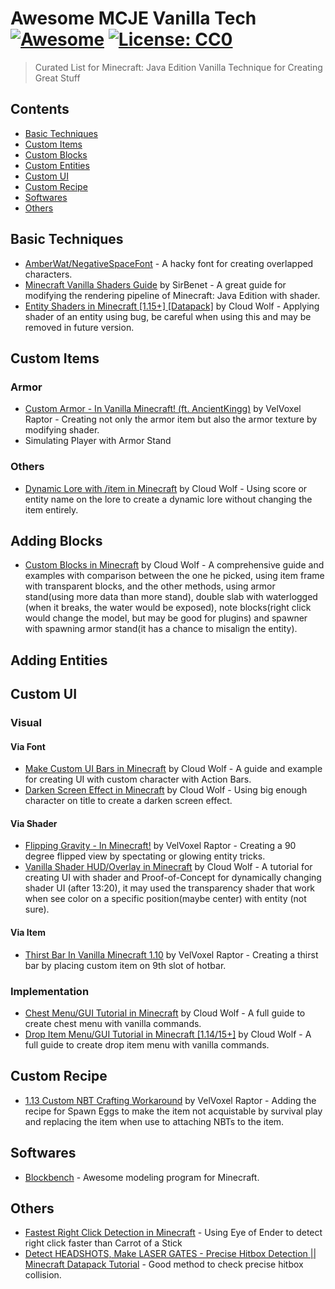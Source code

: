 # Awesome MCJE Vanilla Tech [![Awesome](https://awesome.re/badge.svg)](https://awesome.re) [![License: CC0](https://img.shields.io/badge/License-CC0-lightgrey.svg)](https://creativecommons.org/publicdomain/zero/1.0/)

> Curated List for Minecraft: Java Edition Vanilla Technique for Creating Great Stuff

## Contents

- [Basic Techniques](#basic-techniques)
- [Custom Items](#custom-items)
- [Custom Blocks](#custom-blocks)
- [Custom Entities](#custom-entities)
- [Custom UI](#custom-ui)
- [Custom Recipe](#custom-recipe)
- [Softwares](#softwares)
- [Others](#others)

## Basic Techniques

- [AmberWat/NegativeSpaceFont](https://github.com/AmberWat/NegativeSpaceFont) - A hacky font for creating overlapped characters.
- [Minecraft Vanilla Shaders Guide](https://docs.google.com/document/d/15TOAOVLgSNEoHGzpNlkez5cryH3hFF3awXL5Py81EMk/) by SirBenet - A great guide for modifying the rendering pipeline of Minecraft: Java Edition with shader.
- [Entity Shaders in Minecraft [1.15+] [Datapack]](https://youtu.be/r29Rj01t_Cs) by Cloud Wolf - Applying shader of an entity using bug, be careful when using this and may be removed in future version.

## Custom Items

### Armor

- [Custom Armor - In Vanilla Minecraft! (ft. AncientKingg)](https://youtu.be/Ape1acitJCc) by VelVoxel Raptor - Creating not only the armor item but also the armor texture by modifying shader.
- Simulating Player with Armor Stand

### Others

- [Dynamic Lore with /item in Minecraft](https://youtu.be/ffQsQQ7sJzw) by Cloud Wolf - Using score or entity name on the lore to create a dynamic lore without changing the item entirely.

## Adding Blocks

- [Custom Blocks in Minecraft](https://youtu.be/ENK0b_2yT1c) by Cloud Wolf - A comprehensive guide and examples with comparison between the one he picked, using item frame with transparent blocks, and the other methods, using armor stand(using more data than more stand), double slab with waterlogged (when it breaks, the water would be exposed), note blocks(right click would change the model, but may be good for plugins) and spawner with spawning armor stand(it has a chance to misalign the entity).

## Adding Entities

## Custom UI

### Visual

#### Via Font

- [Make Custom UI Bars in Minecraft](https://youtu.be/EL2X6ppZSCQ) by Cloud Wolf - A guide and example for creating UI with custom character with Action Bars.
- [Darken Screen Effect in Minecraft](https://youtu.be/FkLtgmW_JpU) by Cloud Wolf - Using big enough character on title to create a darken screen effect.

#### Via Shader

- [Flipping Gravity - In Minecraft!](https://youtu.be/L7fdljqk2jA) by VelVoxel Raptor - Creating a 90 degree flipped view by spectating or glowing entity tricks.
- [Vanilla Shader HUD/Overlay in Minecraft](https://youtu.be/Lz5eS2_BTJ4) by Cloud Wolf - A tutorial for creating UI with shader and Proof-of-Concept for dynamically changing shader UI (after 13:20), it may used the transparency shader that work when see color on a specific position(maybe center) with entity (not sure).

#### Via Item

- [Thirst Bar In Vanilla Minecraft 1.10](https://youtu.be/mpoWfQ_kAxU) by VelVoxel Raptor - Creating a thirst bar by placing custom item on 9th slot of hotbar.

### Implementation

- [Chest Menu/GUI Tutorial in Minecraft](https://youtu.be/OOuRyx0Ipe4) by Cloud Wolf - A full guide to create chest menu with vanilla commands.
- [Drop Item Menu/GUI Tutorial in Minecraft [1.14/15+]](https://youtu.be/mbwhc5qC47k) by Cloud Wolf - A full guide to create drop item menu with vanilla commands.

## Custom Recipe

- [1.13 Custom NBT Crafting Workaround](https://youtu.be/gwCwZ5ZDnvo) by VelVoxel Raptor - Adding the recipe for Spawn Eggs to make the item not acquistable by survival play and replacing the item when use to attaching NBTs to the item.

## Softwares

- [Blockbench](https://www.blockbench.net/) - Awesome modeling program for Minecraft.

## Others

- [Fastest Right Click Detection in Minecraft](https://youtu.be/JjaFlK4L8QQ) - Using Eye of Ender to detect right click faster than Carrot of a Stick
- [Detect HEADSHOTS, Make LASER GATES - Precise Hitbox Detection || Minecraft Datapack Tutorial](https://youtu.be/kKS3sF0X4Is) - Good method to check precise hitbox collision.
